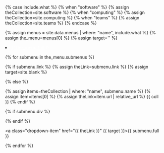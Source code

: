 {% case include.what %}
{% when "software" %}	{% assign theCollection=site.software %}
{% when "computing" %}	{% assign theCollection=site.computing %}
{% when "teams" %}	{% assign theCollection=site.teams %}
{% endcase %}

{% assign menus = site.data.menus | where: "name", include.what %}
{% assign the_menu=menus[0] %}
{% assign target='' %}

<li class="nav-item dropdown px-4">
<a class="nav-link dropdown-toggle" href="#" id="navbarDropdown" role="button" data-toggle="dropdown" aria-haspopup="true" aria-expanded="false" style="color: #fff;">{{ the_menu.full }}</a>
<div class="dropdown-menu" aria-labelledby="navbarDropdown">

{% for submenu in the_menu.submenus %}

{% if submenu.link %}
{% assign theLink=submenu.link %}
{% assign target=site.blank %}

{% else %}

{% assign items=theCollection | where: "name", submenu.name %}
{% assign item=items[0] %}
{% assign theLink=item.url | relative_url %}
{{ coll }}
{% endif %}

{% if submenu.div %}<div class="dropdown-divider"></div>{% endif %}

<a class="dropdown-item" href="{{ theLink }}" {{ target }}>{{ submenu.full }}</a>

{% endfor %}

</div>
</li>

